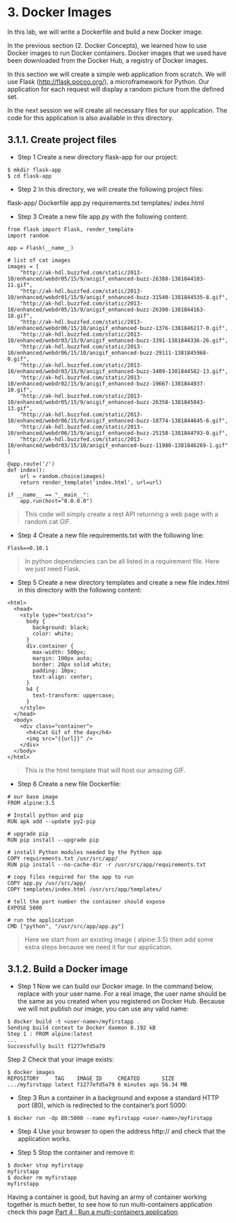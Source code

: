 # 3. Docker Images
In this lab, we will write a Dockerfile and build a new Docker image.

In the previous section (2. Docker Concepts), we learned how to use Docker images to run Docker containers. Docker images that we used have been downloaded from the Docker Hub, a registry of Docker images. 

In this section we will create a simple web application from scratch. We will use Flask (http://flask.pocoo.org/), a microframework for Python. Our application for each request will display a random picture from the defined set.

In the next session we will create all necessary files for our application. The code for this application is also available in this directory.

## 3.1.1. Create project files

* Step 1 Create a new directory flask-app for our project:

```{r, engine='bash', count_lines}
$ mkdir flask-app
$ cd flask-app
```

* Step 2 In this directory, we will create the following project files:

flask-app/
    Dockerfile
    app.py
    requirements.txt
    templates/
        index.html

* Step 3 Create a new file app.py with the following content:

```{r, engine='bash', count_lines}
from flask import Flask, render_template
import random

app = Flask(__name__)

# list of cat images
images = [
    "http://ak-hdl.buzzfed.com/static/2013-10/enhanced/webdr05/15/9/anigif_enhanced-buzz-26388-1381844103-11.gif",
    "http://ak-hdl.buzzfed.com/static/2013-10/enhanced/webdr01/15/9/anigif_enhanced-buzz-31540-1381844535-8.gif",
    "http://ak-hdl.buzzfed.com/static/2013-10/enhanced/webdr05/15/9/anigif_enhanced-buzz-26390-1381844163-18.gif",
    "http://ak-hdl.buzzfed.com/static/2013-10/enhanced/webdr06/15/10/anigif_enhanced-buzz-1376-1381846217-0.gif",
    "http://ak-hdl.buzzfed.com/static/2013-10/enhanced/webdr03/15/9/anigif_enhanced-buzz-3391-1381844336-26.gif",
    "http://ak-hdl.buzzfed.com/static/2013-10/enhanced/webdr06/15/10/anigif_enhanced-buzz-29111-1381845968-0.gif",
    "http://ak-hdl.buzzfed.com/static/2013-10/enhanced/webdr03/15/9/anigif_enhanced-buzz-3409-1381844582-13.gif",
    "http://ak-hdl.buzzfed.com/static/2013-10/enhanced/webdr02/15/9/anigif_enhanced-buzz-19667-1381844937-10.gif",
    "http://ak-hdl.buzzfed.com/static/2013-10/enhanced/webdr05/15/9/anigif_enhanced-buzz-26358-1381845043-13.gif",
    "http://ak-hdl.buzzfed.com/static/2013-10/enhanced/webdr06/15/9/anigif_enhanced-buzz-18774-1381844645-6.gif",
    "http://ak-hdl.buzzfed.com/static/2013-10/enhanced/webdr06/15/9/anigif_enhanced-buzz-25158-1381844793-0.gif",
    "http://ak-hdl.buzzfed.com/static/2013-10/enhanced/webdr03/15/10/anigif_enhanced-buzz-11980-1381846269-1.gif"
]

@app.route('/')
def index():
    url = random.choice(images)
    return render_template('index.html', url=url)

if __name__ == "__main__":
    app.run(host="0.0.0.0")
```

> This code will simply create a rest API returning a web page with a random cat GIF.
    
* Step 4 Create a new file requirements.txt with the following line:

```{r, engine='bash', count_lines}
Flask==0.10.1
```
> In python dependencies can be all listed in a requirement file. Here we just need Flask.

* Step 5 Create a new directory templates and create a new file index.html in this directory with the following content:

```{r, engine='bash', count_lines}
<html>
  <head>
    <style type="text/css">
      body {
        background: black;
        color: white;
      }
      div.container {
        max-width: 500px;
        margin: 100px auto;
        border: 20px solid white;
        padding: 10px;
        text-align: center;
      }
      h4 {
        text-transform: uppercase;
      }
    </style>
  </head>
  <body>
    <div class="container">
      <h4>Cat Gif of the day</h4>
      <img src="{{url}}" />
    </div>
  </body>
</html>
```
> This is the html template that will host our amazing GIF.

* Step 6 Create a new file Dockerfile:

```{r, engine='bash', count_lines}
# our base image
FROM alpine:3.5

# Install python and pip
RUN apk add --update py2-pip

# upgrade pip
RUN pip install --upgrade pip

# install Python modules needed by the Python app
COPY requirements.txt /usr/src/app/
RUN pip install --no-cache-dir -r /usr/src/app/requirements.txt

# copy files required for the app to run
COPY app.py /usr/src/app/
COPY templates/index.html /usr/src/app/templates/

# tell the port number the container should expose
EXPOSE 5000

# run the application
CMD ["python", "/usr/src/app/app.py"]
```
> Here we start from an existing image ( alpine:3.5) then add some extra steps because we need it for our application.

## 3.1.2. Build a Docker image
* Step 1 Now we can build our Docker image. In the command below, replace <user-name> with your user name. For a real image, the user name should be the same as you created when you registered on Docker Hub. Because we will not publish our image, you can use any valid name:

```{r, engine='bash', count_lines}
$ docker build -t <user-name>/myfirstapp .
Sending build context to Docker daemon 8.192 kB
Step 1 : FROM alpine:latest
...
Successfully built f1277efd5a79
```

Step 2 Check that your image exists:

```{r, engine='bash', count_lines}
$ docker images
REPOSITORY     TAG    IMAGE ID     CREATED       SIZE
.../myfirstapp latest f1277efd5a79 6 minutes ago 56.34 MB
```

* Step 3 Run a container in a background and expose a standard HTTP port (80), which is redirected to the container’s port 5000:

```{r, engine='bash', count_lines}
$ docker run -dp 80:5000 --name myfirstapp <user-name>/myfirstapp
```

* Step 4 Use your browser to open the address http://<lab IP> and check that the application works.

* Step 5 Stop the container and remove it:

```{r, engine='bash', count_lines}
$ docker stop myfirstapp
myfirstapp
$ docker rm myfirstapp
myfirstapp
```

Having a container is good, but having an army of container working together is much better, to see how to run multi-containers application check this page [Part 4 : Run a multi-containers application](../4-multi-container-application/).

